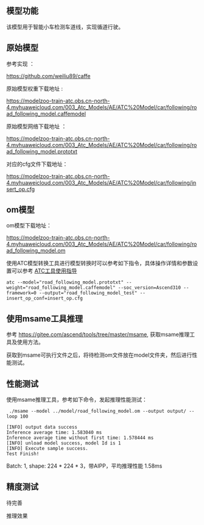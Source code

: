 ## 模型功能

该模型用于智能小车检测车道线，实现循道行驶。

## 原始模型

参考实现 ：

https://github.com/weiliu89/caffe

原始模型权重下载地址 :

https://modelzoo-train-atc.obs.cn-north-4.myhuaweicloud.com/003_Atc_Models/AE/ATC%20Model/car/following/road_following_model.caffemodel

原始模型网络下载地址 ：

https://modelzoo-train-atc.obs.cn-north-4.myhuaweicloud.com/003_Atc_Models/AE/ATC%20Model/car/following/road_following_model.prototxt

对应的cfg文件下载地址： 

https://modelzoo-train-atc.obs.cn-north-4.myhuaweicloud.com/003_Atc_Models/AE/ATC%20Model/car/following/insert_op.cfg

## om模型

om模型下载地址：

https://modelzoo-train-atc.obs.cn-north-4.myhuaweicloud.com/003_Atc_Models/AE/ATC%20Model/car/following/road_following_model.om

使用ATC模型转换工具进行模型转换时可以参考如下指令，具体操作详情和参数设置可以参考  [ATC工具使用指导](https://support.huaweicloud.com/ti-atc-A200dk_3000/altasatc_16_002.html) 

```
atc --model="road_following_model.prototxt" --weight="road_following_model.caffemodel" --soc_version=Ascend310 --framework=0 --output="road_following_model_test" --insert_op_conf=insert_op.cfg 
```



## 使用msame工具推理

参考 https://gitee.com/ascend/tools/tree/master/msame, 获取msame推理工具及使用方法。

获取到msame可执行文件之后，将待检测om文件放在model文件夹，然后进行性能测试。

## 性能测试

使用msame推理工具，参考如下命令，发起推理性能测试： 

```
 ./msame --model ../model/road_following_model.om --output output/ --loop 100
```

```
[INFO] output data success
Inference average time: 1.583040 ms
Inference average time without first time: 1.578444 ms
[INFO] unload model success, model Id is 1
[INFO] Execute sample success.
Test Finish!
```

Batch: 1, shape: 224 * 224 * 3，带AIPP，平均推理性能 1.58ms

## 精度测试

待完善

推理效果

